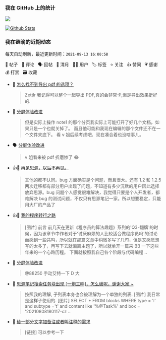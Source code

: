 ### 我在 GitHub 上的统计

<a title="Hits" target="_blank" href="https://github.com/Crowds21/Crowds21"><img src="https://hits.b3log.org/crowds21/crowds21.svg"></a>

[![Github Stats](https://github-readme-stats.vercel.app/api?username=crowds21&theme=tokyonight&show_icons=true)](https://github.com/crowds21)

<!--events start -->

### 我在链滴的近期动态

每天自动刷新，最近更新时间：`2021-09-13 16:00:58`

📝 帖子 &nbsp; 💬 评论 &nbsp; 🗣 回帖 &nbsp; 🌙 清月 &nbsp; 👨‍💻 用户 &nbsp; 🏷️ 标签 &nbsp; ⭐️ 关注 &nbsp; 👍 赞同 &nbsp; 💗 感谢 &nbsp; 💰 打赏 &nbsp; 🗃 收藏

* 💬 [怎么找不到导出 pdf 的选项？](https://ld246.com/article/1631454536255/comment/1631495373091#comments)

  > Zettlr 我记得可以整个一起导出 PDF,真的会非常卡,但是导出效果挺好的.
* 💬 [分屏体验改进](https://ld246.com/article/1631244480430/comment/1631343338693#comments)

  > 但是实际上操作 note1 的那个分页我实际上可能打开了好几个文档。如果只是一个也就关掉了。 而且他可能和我现在编辑的那个文件还不在一个文件夹底下。 看 v 姐后续考虑吧，现在凑合着也没啥事儿。
* 🗣 [分屏体验改进](https://ld246.com/article/1631244480430/comment/1631333034031#comments)

  > v 姐看来被 pdf 折磨惨了 😂
* 👍💬 [再见思源，以后不再见。](https://ld246.com/article/1630378855743/comment/1630400202168#comments)

  > 其他的都不认同。bug 方面确实是个问题，而且很大。还有 1.2 和 1.2.5 两次迁移都有部分用户出现了问题，不知道有多少沉默的用户因此选择放弃思源。bug 问题个人感觉很难解决，我觉得只要是个人开发者，都难解决 bug 的测试问题，不仅只有思源笔记一家。所以想要稳定，只能用大厂的产品了
* 👍📝 [我的程序转行之路](https://ld246.com/article/1601133627513)

  > [图片] 前言 前几天在更新《程序员的算法趣题》系列的'Q3-翻牌'的时候，因为该章节中作者对于'讨厌麻烦的人比较适合做程序员吗'的讨论而感到一些共鸣，所以就在那篇文章中稍微多写了几句，但是又感觉想写的太多了，再写下去就偏离主题了，所以就单开一篇来 BB 一下这些年来的一个心路历程。 下面就按照我自己各个阶段与代码编程 ..
* 💬 [分屏体验改进](https://ld246.com/article/1631244480430/comment/1631326004014#comments)

  > @88250 手动艾特一下 D 大
* 💬 [思源笔记搜索任务块出现 [一炮三响]，怎么破呢，谢谢大家 ~](https://ld246.com/article/1631284799388/comment/1631325914072#comments)

  > 按照我的理解, 子列表本身也会被理解为一个单独的列表. [图片] 我日常是这样子使用的. [图片] SELECT * FROM blocks WHERE type = 'l' and subtype ='t' and content like '%@Task%' and box = '20210808180117-cz ..
* 💬 [给一部分文字加备注或者叫注释的需求](https://ld246.com/article/1631274861773/comment/1631279614729#comments)

  > [链接] 可以参考一下


<!--events end -->

